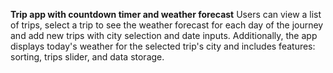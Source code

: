 **Trip app with countdown timer and weather forecast**
Users can view a list of trips, select a trip to see the weather forecast for each day of the journey and add new trips with city selection and date inputs. Additionally, the app displays today's weather for the selected trip's city and includes features: sorting, trips slider, and data storage.

